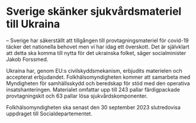 # Sverige skänker sjukvårdsmateriel till Ukraina

– Sverige har säkerställt att tillgången till provtagningsmateriel för covid-19 täcker det nationella behovet men vi har idag ett överskott. Det är självklart att detta ska komma till nytta för det ukrainska folket, säger socialminister Jakob Forssmed.

Ukraina har, genom EU:s civilskyddsmekanism, erbjudits materielen och accepterat erbjudandet. Folkhälsomyndigheten kommer att samarbeta med Myndigheten för samhällsskydd och beredskap för stöd med den operativa insatshanteringen. Materialet omfattar upp till 243 pallar färdigpackade provtagningskit och 63 pallar lösa sjukvårdskomponenter.

Folkhälsomyndigheten ska senast den 30 september 2023 slutredovisa uppdraget till Socialdepartementet.

